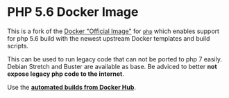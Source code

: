 # PHP 5.6 Docker Image
This is a fork of the [Docker "Official Image"](https://github.com/docker-library/official-images#what-are-official-images) for [`php`](https://hub.docker.com/_/php/) which enables support for php 5.6 build with the newest upstream Docker templates and build scripts.

This can be used to run legacy code that can not be ported to php 7 easily.
Debian Stretch and Buster are available as base.
Be adviced to better **not expose legacy php code to the internet**.

Use the [**automated builds from Docker Hub**](https://hub.docker.com/r/joellinn/php).
